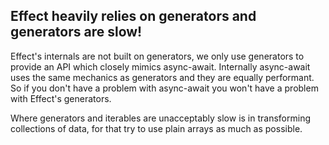 ## Effect heavily relies on generators and generators are slow!

Effect's internals are not built on generators, we only use generators to provide an API which closely mimics async-await. Internally async-await uses the same mechanics as generators and they are equally performant. So if you don't have a problem with async-await you won't have a problem with Effect's generators.

Where generators and iterables are unacceptably slow is in transforming collections of data, for that try to use plain arrays as much as possible.
